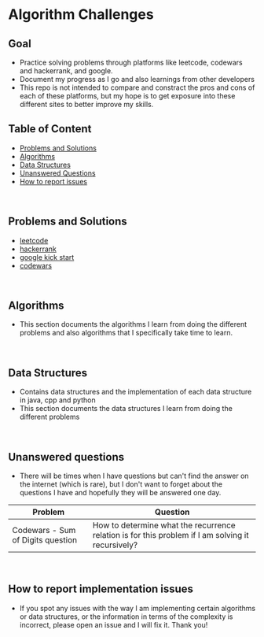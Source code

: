 # Algorithm Challenges

## Goal
- Practice solving problems through platforms like leetcode, codewars and hackerrank, and google. 
- Document my progress as I go and also learnings from other developers
- This repo is not intended to compare and constract the pros and cons of each of these platforms, but my hope is to get exposure into these different sites to better improve my skills.

## Table of Content

- [Problems and Solutions](#01)
- [Algorithms](#02)
- [Data Structures](#03)
- [Unanswered Questions](#04)
- [How to report issues](#05)

<br>

## <span id="01"> Problems and Solutions </span>

- [leetcode](https://github.com/lilyyanglt/algorithm_challenges/tree/master/leetcode)
- [hackerrank](https://github.com/lilyyanglt/algorithm_challenges/tree/master/hackerrank)
- [google kick start](https://github.com/lilyyanglt/algorithm_challenges/tree/master/hackerrank)
- [codewars](https://github.com/lilyyanglt/algorithm_challenges/tree/master/codewars)

<br>

## <span id="02"> Algorithms </span>
- This section documents the algorithms I learn from doing the different problems and also algorithms that I specifically take time to learn.

<br>

## <span id="03"> Data Structures </span>
- Contains data structures and the implementation of each data structure in java, cpp and python
- This section documents the data structures I learn from doing the different problems

<br>

## <span id="04">Unanswered questions</span>
- There will be times when I have questions but can't find the answer on the internet (which is rare), but I don't want to forget about the questions I have and hopefully they will be answered one day.

| Problem | Question |
| ------- | -------- |
| Codewars - Sum of Digits question | How to determine what the recurrence relation is for this problem if I am solving it recursively? |

<br>

## <span id="05">How to report implementation issues</span>
- If you spot any issues with the way I am implementing certain algorithms or data structures, or the information in terms of the complexity is incorrect, please open an issue and I will fix it. Thank you!

